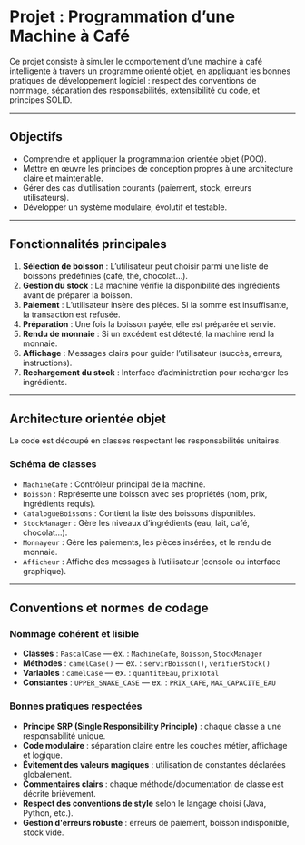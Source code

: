 # Projet : Programmation d’une Machine à Café

Ce projet consiste à simuler le comportement d’une machine à café intelligente à travers un programme orienté objet, en appliquant les bonnes pratiques de développement logiciel : respect des conventions de nommage, séparation des responsabilités, extensibilité du code, et principes SOLID.

---

## Objectifs

- Comprendre et appliquer la programmation orientée objet (POO).
- Mettre en œuvre les principes de conception propres à une architecture claire et maintenable.
- Gérer des cas d’utilisation courants (paiement, stock, erreurs utilisateurs).
- Développer un système modulaire, évolutif et testable.

---

## Fonctionnalités principales

1. **Sélection de boisson** : L’utilisateur peut choisir parmi une liste de boissons prédéfinies (café, thé, chocolat...).
2. **Gestion du stock** : La machine vérifie la disponibilité des ingrédients avant de préparer la boisson.
3. **Paiement** : L’utilisateur insère des pièces. Si la somme est insuffisante, la transaction est refusée.
4. **Préparation** : Une fois la boisson payée, elle est préparée et servie.
5. **Rendu de monnaie** : Si un excédent est détecté, la machine rend la monnaie.
6. **Affichage** : Messages clairs pour guider l’utilisateur (succès, erreurs, instructions).
7. **Rechargement du stock** : Interface d’administration pour recharger les ingrédients.


---

## Architecture orientée objet

Le code est découpé en classes respectant les responsabilités unitaires.

### Schéma de classes

- `MachineCafe` : Contrôleur principal de la machine.
- `Boisson` : Représente une boisson avec ses propriétés (nom, prix, ingrédients requis).
- `CatalogueBoissons` : Contient la liste des boissons disponibles.
- `StockManager` : Gère les niveaux d’ingrédients (eau, lait, café, chocolat...).
- `Monnayeur` : Gère les paiements, les pièces insérées, et le rendu de monnaie.
- `Afficheur` : Affiche des messages à l’utilisateur (console ou interface graphique).


---

## Conventions et normes de codage

### Nommage cohérent et lisible

- **Classes** : `PascalCase` — ex. : `MachineCafe`, `Boisson`, `StockManager`
- **Méthodes** : `camelCase()` — ex. : `servirBoisson()`, `verifierStock()`
- **Variables** : `camelCase` — ex. : `quantiteEau`, `prixTotal`
- **Constantes** : `UPPER_SNAKE_CASE` — ex. : `PRIX_CAFE`, `MAX_CAPACITE_EAU`

### Bonnes pratiques respectées

- **Principe SRP (Single Responsibility Principle)** : chaque classe a une responsabilité unique.
- **Code modulaire** : séparation claire entre les couches métier, affichage et logique.
- **Évitement des valeurs magiques** : utilisation de constantes déclarées globalement.
- **Commentaires clairs** : chaque méthode/documentation de classe est décrite brièvement.
- **Respect des conventions de style** selon le langage choisi (Java, Python, etc.).
- **Gestion d'erreurs robuste** : erreurs de paiement, boisson indisponible, stock vide.
